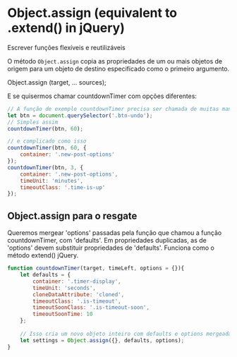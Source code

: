 # Object.assign (equivalent to .extend() in jQuery)
Escrever funções flexíveis e reutilizáveis

O método `Object.assign` copia as propriedades de um ou mais objetos de origem para um objeto de destino especificado como o primeiro argumento.

Object.assign (target, ... sources);

E se quisermos chamar countdownTimer com opções diferentes:

```js
// A função de exemplo countdownTimer precisa ser chamada de muitas maneiras diferentes
let btn = document.querySelector('.btn-undo');
// Simples assim
countdownTimer(btn, 60);

// e complicado como isso
countdownTimer(btn, 60, {
	container: '.new-post-options'
});
countdownTimer(btn, 3, {
	container: '.new-post-options',
	timeUnit: 'minutes',
	timeoutClass: '.time-is-up'
});
```

## Object.assign para o resgate
Queremos mergear 'options' passadas pela função que chamou a função countdownTimer, com 'defaults'.
Em propriedades duplicadas, as de 'options' devem substituir propriedades de 'defaults'.
Funciona como o método extend() jQuery.

```js
function countdownTimer(target, timeLeft, options = {}){
	let defaults = {
		container: '.timer-display',
		timeUnit: 'seconds',
		cloneDataAttribute: 'cloned',
		timeoutClass: '.is-timeout',
		timeoutSoonClass: '.is-timeout-soon',
		timeoutSoonTime: 10
	};
	
	// Isso cria um novo objeto inteiro com defaults e options mergeadas
	let settings = Object.assign({}, defaults, options);
}
```

